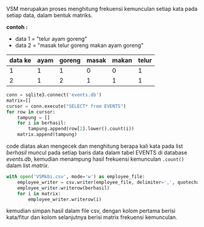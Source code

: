 VSM merupakan proses menghitung frekuensi kemunculan setiap kata pada setiap data, dalam bentuk matriks.

**contoh :**

- data 1 = "telur ayam goreng"
- data 2 = "masak telur goreng makan ayam goreng"

| data ke | ayam | goreng | masak | makan | telur |
| ------- | ---- | ------ | ----- | ----- | ----- |
| 1       | 1    | 1      | 0     | 0     | 1     |
| 2       | 1    | 2      | 1     | 1     | 1     |

```python
conn = sqlite3.connect('events.db')
matrix=[]
cursor = conn.execute("SELECT* from EVENTS")
for row in cursor:
    tampung = []
    for i in berhasil:
        tampung.append(row[2].lower().count(i))
    matrix.append(tampung)
```

code diatas akan mengecek dan menghitung berapa kali kata pada list *berhasil*  muncul pada setiap baris data dalam tabel EVENTS di database *events.db*, kemudian menampung hasil frekuensi kemunculan `.count() ` dalam list *matrix*.

```python
with open('VSMkbi.csv', mode='w') as employee_file:
    employee_writer = csv.writer(employee_file, delimiter=',', quotechar='"', quoting=csv.QUOTE_MINIMAL)
    employee_writer.writerow(berhasil)
    for i in matrix:
        employee_writer.writerow(i)
```

kemudian simpan hasil dalam file csv, dengan kolom pertama berisi kata/fitur dan kolom selanjutnya berisi matrix frekuensi kemunculan.